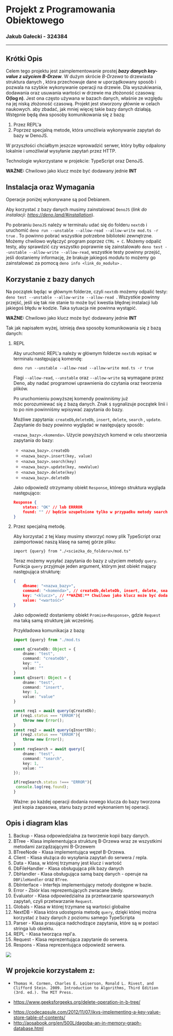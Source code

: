 # Projekt z Programowania Obiektowego 

### Jakub Gałecki - 324384

---

## Krótki Opis 

Celem tego projektu jest zaimplementowanie prostej ***bazy danych key-value z użyciem B-Drzew***. W dużym skrócie *B-Drzewa* to drzewiasta struktura danych , która przechowuje dane w uporządkowany sposób i pozwala na szybkie wykonywanie operacji na drzewie. Dla wyszukiwania, dodawania  oraz usuwania wartości w drzewie ma złożoność czasową:  **O(log n)**. Jest ona często używana w bazach danych, właśnie ze względu na jej niską złożoność czasową. Projekt jest stworzony głównie w celach naukowych. aby zbadać, jak mniej więcej takie bazy danych działają. Wstępnie będą dwa sposoby komunikowania się z bazą:

1. Przez REPL'a 
2. Poprzez specjalną metode, która umożliwia wykonywanie zapytań do bazy w DenoJS.

W przyszłości chciałbym jeszcze wprowadzić serwer, który byłby odpalony lokalnie i umożliwiał wysyłanie zapytań przez HTTP.

Technologie wykorzystane w projekcie: TypeScript oraz DenoJS.

**WAŻNE:** Chwilowo jako klucz może być dodawany jednie **INT** 

## Instalacja oraz Wymagania

Operacje poniżej wykonywane są pod Debianem.

Aby korzystać z bazy danych musimy zainstalować `DenoJS` (*link do instalacji: https://deno.land/#installation*).

Po pobraniu  `DenoJS` należy w terminalu udać się do folderu `nextdb` i uruchomić `deno run --unstable --allow-read --allow-write mod.ts -r true` . To powinno pobrać wszystkie potrzebne biblioteki zewnętrzne. Możemy chwilowo wyłączyć program poprzez `CTRL + C`. Możemy odpalić testy, aby sprawdzić czy wszystko poprawnie się zainstalowało `deno test --unstable --allow-write --allow-read`, wszystkie testy powinny przejść, jeśli dostaniemy informację, że brakuje jakiegoś modułu to możemy go zainstalować za pomocą `deno info <link_do_modułu>` .

## Korzystanie z bazy danych

Na początek będąc w głównym folderze, czyli `nextdb` możemy odpalić testy:  `deno test --unstable --allow-write --allow-read `. Wszystkie powinny przejść, jeśli się tak nie stanie  to może być kwestia błędnej instalacji lub jakiegoś błędu w kodzie. Taka sytuacja nie powinna wystąpić.  

**WAŻNE:** Chwilowo jako klucz może być dodawany jednie **INT** 

Tak jak napisałem wyżej, istnieją dwa sposoby komunikowania się z bazą danych:

1. REPL

   Aby uruchomić REPL'a należy w głównym folderze `nextdb` wpisać w terminalu następującą komendę:

   `deno run --unstable --allow-read --allow-write mod.ts -r true`  

   Flagi `--allow-read`, `--unstable` oraz `--allow-write` są wymagane przez Deno, aby nadać programowi uprawnienia do czytania oraz tworzenia plików.  

   Po uruchomieniu powyższej komendy powinniśmy już móc porozumiewać się z bazą danych. Znak `$` sygnalizuje początek linii i to po nim powinniśmy wpisywać zapytania do bazy.

   Możliwe zapytania:  `createDb`,`deleteDb`, `insert`, `delete`, `search` , `update`. Zapytanie do bazy powinno wyglądać w następujący sposób:

   `<nazwa_bazy>.<komenda>`.  Użycie powyższych komend w celu stworzenia zapytania do bazy:

   *  `<nazwa_bazy>.createDb`
   * `<nazwa_bazy>.insert(key, value)`
   * `<nazwa_bazy>.search(key)`
   * `<nazwa_bazy>.update(key, newValue)`
   * `<nazwa_bazy>.delete(key)`
   * `<nazwa_bazy>.deleteDb`

   Jako odpowiedź otrzymamy obiekt `Response`, którego struktura wygląda następująco:

   ```json
   Response {
       status: "OK" // lub ERRROR
       found: "" // będzie uzupełnione tylko w przypadku metody search, kiedy wartość zostanie znaleziona wpp. jest puste. 
   }
   ```

2. Przez specjalną metodę.

   Aby korzystać z tej klasy musimy stworzyć nowy plik TypeScript oraz zaimportować naszą klasę na samej górze pliku:

   `import {query} from "./<scieżka_do_folderu>/mod.ts"`

   Teraz możemy  wysyłać zapytania do bazy z użyciem metody `query`.  Funkcja `query` przyjmuje jeden argument, którym jest obiekt mający następująca strukturę:

   ```json
   {
       dbname: "<nazwa_bazy>",
       command: "<komenda>", // createDb,deleteDb, insert, delete, search , update
       key: "<klucz>", // **WAŻNE:** Chwilowo jako klucz może być dodawany jednie **INT** 
       value: "<wartość>"
   }
   ```

   Jako odpowiedź dostaniemy obiekt  `Promise<Response>`, gdzie `Request` ma taką samą strukturę jak wcześniej.

   Przykładowa komunikacja z bazą:

   ````typescript
   import {query} from "./mod.ts
   
   const qCreateDb: Object = {
       dname: "test",
       command: "createDb",
       key: "",
       value: ""
   }
   const qInsert: Object = {
       dname: "test",
       command: "insert",
       key: 1,
       value: "value"
   }
   
   const req1 = await query(qCreateDb);
   if (req1.status === "ERROR"){
       throw new Error();
   }
   const req2 = await query(qInsertDb);
   if (req2.status === "ERROR"){
       throw new Error();
   }
   const reqSearch = await query({
       dname: "test",
       command: "search",
       key: 1,
       value: ""
   });
   
   if(reqSearch.status !=== "ERROR"){
   	console.log(req.found);
   }
   
   ````

   Ważne: po każdej operacji dodania nowego klucza do bazy tworzona jest kopia zapasowa, stanu bazy przed wykonaniem tej operacji.

    

## Opis i diagram klas

1. Backup - Klasa odpowiedzialna za tworzenie kopii bazy danych. 
2. BTree - Klasa implementująca strukturę B-Drzewa wraz ze wszystkimi  metodami zarządzającymi B-Drzewem
3. BTreeNode - Klasa implementująca węzeł B-Drzewa. 
4. Client - Klasa służąca do wysyłania zapytań do serwera / repla. 
5. Data - Klasa, w której trzymany jest klucz i wartość
6. DbFileHandler - Klasa obsługująca plik bazy danych 
7. DbHandler - Klasa obsługująca samą bazę danych - operuje na `DBFileHandler` oraz `BTree`.
8. DbInterface - Interfejs implementujący metody dostępne w bazie.
9. Error - Zbiór klas reprezentujących zwracane błedy.
10. Evaluator - Klasa odpowiedzialna za przetwarzanie sparsowanych zapytań, czyli przetwarzanie `Request`.
11. Globals - Klasa w której trzymane są wartości globalne
12. NextDB - Klasa która udostępnia metodę `query`, dzięki której można korzystać z bazy danych z poziomu samego TypeScripta
13. Parser - Klasa prasująca nadchodzące zapytania, które są w postaci stringa lub obiektu.
14. REPL - Klasa tworząca repl'a.
15. Request - Klasa reprezentująca zapytanie do serwera.
16. Respons - Klasa reprezentująca odpowiedź serwera. 

![](/home/batman/Documents/nextdb/class_nextdb.jpg)

## W  projekcie korzystałem z: 

- ```
  Thomas H. Cormen, Charles E. Leiserson, Ronald L. Rivest, and Clifford Stein. 2009. Introduction to Algorithms, Third Edition (3rd. ed.). The MIT Press.
  ```

- https://www.geeksforgeeks.org/delete-operation-in-b-tree/

* https://codecapsule.com/2012/11/07/ikvs-implementing-a-key-value-store-table-of-contents/
* http://aosabook.org/en/500L/dagoba-an-in-memory-graph-database.html
